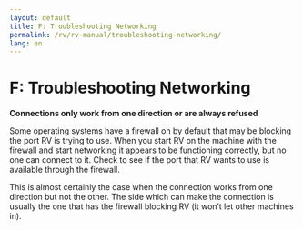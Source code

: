 ```yaml
---
layout: default
title: F: Troubleshooting Networking
permalink: /rv/rv-manual/troubleshooting-networking/
lang: en
---
```


# F: Troubleshooting Networking

**Connections only work from one direction or are always refused**

Some operating systems have a firewall on by default that may be blocking the port RV is trying to use. When you start RV on the machine with the firewall and start networking it appears to be functioning correctly, but no one can connect to it. Check to see if the port that RV wants to use is available through the firewall.

This is almost certainly the case when the connection works from one direction but not the other. The side which can make the connection is usually the one that has the firewall blocking RV (it won’t let other machines in).
